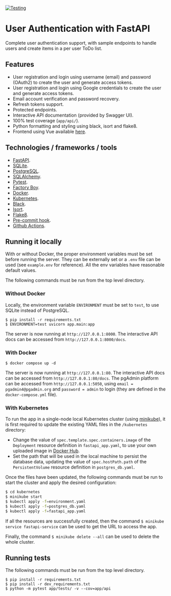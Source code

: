 [![Testing](https://github.com/mbrignone/todos_api/actions/workflows/python-app.yml/badge.svg)](https://github.com/mbrignone/todos_api/actions/workflows/python-app.yml)

# User Authentication with FastAPI

Complete user authentication support, with sample endpoints to handle users and create items in a per user ToDo list.

## Features

- User registration and login using username (email) and password (OAuth2) to create the user and generate access tokens.
- User registration and login using Google credentials to create the user and generate access tokens.
- Email account verification and password recovery.
- Refresh tokens support.
- Protected endpoints.
- Interactive API documentation (provided by Swagger UI).
- 100% test coverage (`app/api/`).
- Python formatting and styling using black, isort and flake8.
- Frontend using Vue available [here](https://github.com/mbrignone/tasks_app/).

## Technologies / frameworks / tools

- [FastAPI](https://fastapi.tiangolo.com/).
- [SQLite](https://www.sqlite.org/index.html).
- [PostgreSQL](https://www.postgresql.org/about/).
- [SQLAlchemy](https://www.sqlalchemy.org/).
- [Pytest](https://docs.pytest.org/en/7.1.x/).
- [Factory Boy](https://factoryboy.readthedocs.io/en/stable/).
- [Docker](https://www.docker.com/).
- [Kubernetes](https://kubernetes.io/).
- [Black](https://black.readthedocs.io/en/stable/).
- [Isort](https://pycqa.github.io/isort/).
- [Flake8](https://flake8.pycqa.org/en/latest/index.html).
- [Pre-commit hook](https://pre-commit.com/).
- [Github Actions](https://docs.github.com/en/actions/automating-builds-and-tests/building-and-testing-python).

## Running it locally

With or without Docker, the proper environment variables must be set before running the server. They can be externally set or a `.env` file can be used (see `example.env` for reference). All the env variables have reasonable default values.

The following commands must be run from the top level directory.

### Without Docker

Locally, the environment variable `ENVIRONMENT` must be set to `test`, to use SQLite instead of PostgreSQL.

```
$ pip install -r requirements.txt
$ ENVIRONMENT=test uvicorn app.main:app
```

The server is now running at `http://127.0.0.1:8000`. The interactive API docs can be accessed from `http://127.0.0.1:8000/docs`.

### With Docker

```
$ docker compose up -d
```

The server is now running at `http://127.0.0.1:80`. The interactive API docs can be accessed from `http://127.0.0.1:80/docs`. The pgAdmin platform can be accessed from `http://127.0.0.1:5050`, using `email = pgadmin4@pgadmin.org` and `password = admin` to login (they are defined in the `docker-compose.yml` file).

### With Kubernetes

To run the app in a single-node local Kubernetes cluster (using [minikube](https://minikube.sigs.k8s.io/docs/start/)), it is first required to update the existing YAML files in the `/kubernetes` directory:

- Change the value of `spec.template.spec.containers.image` of the `Deployment` resource definition in `fastapi_app.yaml`, to use your own uploaded image in [Docker Hub](https://hub.docker.com/).
- Set the path that will be used in the local machine to persist the database data, updating the value of `spec.hostPath.path` of the `PersistentVolume` resource definition in `postgres_db.yaml`.

Once the files have been updated, the following commands must be run to start the cluster and apply the desired configuration:

```bash
$ cd kubernetes
$ minikube start
$ kubectl apply -f=environment.yaml
$ kubectl apply -f=postgres_db.yaml
$ kubectl apply -f=fastapi_app.yaml
```

If all the resources are successfully created, then the command `$ minikube service fastapi-service` can be used to get the URL to access the app.

Finally, the command `$ minikube delete --all` can be used to delete the whole cluster.

## Running tests

The following commands must be run from the top level directory.

```
$ pip install -r requirements.txt
$ pip install -r dev_requirements.txt
$ python -m pytest app/tests/ -v --cov=app/api
```
